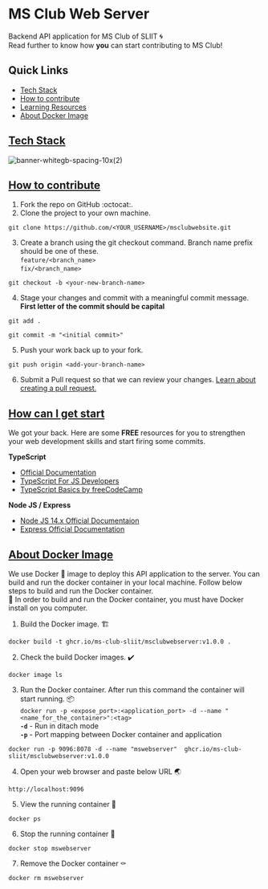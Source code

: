 # MS Club Web Server
Backend API application for MS Club of SLIIT 🌀<br>
Read further to know how **you** can start contributing to MS Club! 

## Quick Links
- [Tech Stack](#tech-stack)
- [How to contribute](#how-to-contribute)
- [Learning Resources](#how-can-i-get-start)
- [About Docker Image](#about-docker-image)

## [Tech Stack](#Tech-stack)

![banner-whitegb-spacing-10x(2)](https://firebasestorage.googleapis.com/v0/b/msclubofsliit-v2.appspot.com/o/tech_stack_logo.png?alt=media&token=74635794-1141-411c-8b82-5e90f6113aae)

## [How to contribute](#how-to)
1. Fork the repo on GitHub :octocat:.
2. Clone the project to your own machine. <br>
```
git clone https://github.com/<YOUR_USERNAME>/msclubwebsite.git
```
3. Create a branch using the git checkout command. Branch name prefix should be one of these. <br>
`feature/<branch_name>` <br>
`fix/<branch_name>` <br>
```
git checkout -b <your-new-branch-name>
```
4. Stage your changes and commit with a meaningful commit message. **First letter of the commit should be capital** <br>
```
git add .
``` 
```
git commit -m "<initial commit>" 
```

5. Push your work back up to your fork. <br>
```
git push origin <add-your-branch-name>
```
6. Submit a Pull request so that we can review your changes. [Learn about creating a pull request.](https://docs.github.com/en/github/collaborating-with-pull-requests/proposing-changes-to-your-work-with-pull-requests/creating-a-pull-request)

## [How can I get start](#resources)
We got your back. Here are some **FREE** resources for you to strengthen your web development skills and start firing some commits.

**TypeScript**
- [Official Documentation](https://www.typescriptlang.org/docs/)
- [TypeScript For JS Developers](https://www.typescriptlang.org/docs/handbook/typescript-in-5-minutes.html)
- [TypeScript Basics by freeCodeCamp](https://www.freecodecamp.org/news/learn-typescript-basics/)

**Node JS / Express**
- [Node JS 14.x Official Documentaion](https://nodejs.org/docs/latest-v14.x/api/)
- [Express Official Documentation](https://expressjs.com/)

## [About Docker Image](#about-docker-image) 
We use Docker :whale: image to deploy this API application to the server. You can build and run the docker container in your local machine. Follow below steps to build and run the Docker container. <br>
:memo: In order to build and run the Docker container, you must have Docker install on you computer. <br>

1. Build the Docker image. :building_construction: 
```
docker build -t ghcr.io/ms-club-sliit/msclubwebserver:v1.0.0 .
```
2. Check the build Docker images. :heavy_check_mark: 
```
docker image ls
```
3. Run the Docker container. After run this command the container will start running. :package:  <br>
`docker run -p <expose_port>:<application_port> -d --name "<name_for_the_container>":<tag>` <br>
**`-d`** - Run in ditach mode <br>
**`-p`** - Port mapping between Docker container and application

```
docker run -p 9096:8078 -d --name "mswebserver"  ghcr.io/ms-club-sliit/msclubwebserver:v1.0.0
```
4. Open your web browser and paste below URL :earth_asia: 
```
http://localhost:9096
```
5. View the running container :eyes: 
```
docker ps
```
6. Stop the running container :stop_sign: 
```
docker stop mswebserver
```
7. Remove the Docker container :coffin:
```
docker rm mswebserver
```
